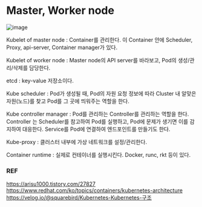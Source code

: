 # Master, Worker node

![image](https://user-images.githubusercontent.com/46060746/205706345-08648743-8b37-44b6-9515-ace70134249d.png)

Kubelet of master node : Container를 관리한다. 이 Container 안에 Scheduler, Proxy, api-server, Container manager가 있다.   

Kubelet of worker node : Master node의  API server를 바라보고, Pod의 생성/관리/삭제를 담당한다.

etcd : key-value 저장소이다.

Kube scheduler : Pod가 생성될 때, Pod의 자원 요청 정보에 따라 Cluster 내 알맞은 자원(노드)를 찾고 Pod를 그 곳에 띄워주는 역할을 한다.

Kube controller manager : Pod를 관리하는 Controller를 관리하는 역할을 한다. Controller 는 Scheduler를 참고하여 Pod를 실행하고, Pod에 문제가 생기면 이를 감지하여 대응한다. Service를 Pod에 연결하여 엔드포인트를 만들기도 한다.

Kube-proxy : 클러스터 내부에 가상 네트워크를 설정/관리한다.

Container runtime : 실제로 컨테이너를 실행시킨다. Docker, runc, rkt 등이 있다.

### REF

https://arisu1000.tistory.com/27827   
https://www.redhat.com/ko/topics/containers/kubernetes-architecture   
https://velog.io/@squarebird/Kubernetes-Kubernetes-구조
